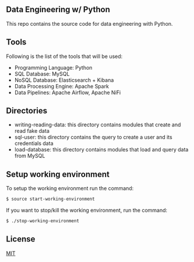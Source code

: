 ## Data Engineering w/ Python

This repo contains the source code for data engineering with Python.

## Tools

Following is the list of the tools that will be used:

* Programming Language: Python
* SQL Database: MySQL
* NoSQL Database: Elasticsearch + Kibana
* Data Processing Engine: Apache Spark
* Data Pipelines: Apache Airflow, Apache NiFi

## Directories

* writing-reading-data: this directory contains modules that create and read fake data
* sql-user: this directory contains the query to create a user and its credentials data
* load-database: this directory contains modules that load and query data from MySQL

## Setup working environment

To setup the working environment run the command:

```bash
$ source start-working-environment
```

If you want to stop/kill the working environment, run the command:

```bash
$ ./stop-working-environment
```

## License
[MIT](LICENSE)
